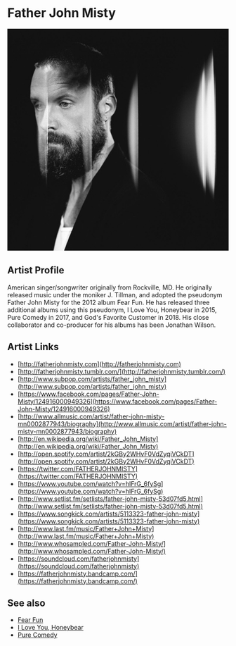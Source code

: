 # Father John Misty

![](../../assets/artists/Father_John_Misty.png)

## Artist Profile

American singer/songwriter originally from Rockville, MD. He originally released music under the moniker J. Tillman, and adopted the pseudonym Father John Misty for the 2012 album Fear Fun. He has released three additional albums using this pseudonym, I Love You, Honeybear in 2015, Pure Comedy in 2017, and God's Favorite Customer in 2018. His close collaborator and co-producer for his albums has been Jonathan Wilson.

## Artist Links

- [http://fatherjohnmisty.com](http://fatherjohnmisty.com)
- [http://fatherjohnmisty.tumblr.com/](http://fatherjohnmisty.tumblr.com/)
- [http://www.subpop.com/artists/father_john_misty](http://www.subpop.com/artists/father_john_misty)
- [https://www.facebook.com/pages/Father-John-Misty/124916000949326](https://www.facebook.com/pages/Father-John-Misty/124916000949326)
- [http://www.allmusic.com/artist/father-john-misty-mn0002877943/biography](http://www.allmusic.com/artist/father-john-misty-mn0002877943/biography)
- [http://en.wikipedia.org/wiki/Father_John_Misty](http://en.wikipedia.org/wiki/Father_John_Misty)
- [http://open.spotify.com/artist/2kGBy2WHvF0VdZyqiVCkDT](http://open.spotify.com/artist/2kGBy2WHvF0VdZyqiVCkDT)
- [https://twitter.com/FATHERJOHNMISTY](https://twitter.com/FATHERJOHNMISTY)
- [https://www.youtube.com/watch?v=hIFrG_6fySg](https://www.youtube.com/watch?v=hIFrG_6fySg)
- [http://www.setlist.fm/setlists/father-john-misty-53d07fd5.html](http://www.setlist.fm/setlists/father-john-misty-53d07fd5.html)
- [https://www.songkick.com/artists/5113323-father-john-misty](https://www.songkick.com/artists/5113323-father-john-misty)
- [http://www.last.fm/music/Father+John+Misty](http://www.last.fm/music/Father+John+Misty)
- [http://www.whosampled.com/Father-John-Misty/](http://www.whosampled.com/Father-John-Misty/)
- [https://soundcloud.com/fatherjohnmisty](https://soundcloud.com/fatherjohnmisty)
- [https://fatherjohnmisty.bandcamp.com/](https://fatherjohnmisty.bandcamp.com/)


## See also

- [Fear Fun](Fear_Fun.md)
- [I Love You, Honeybear](I_Love_You__Honeybear.md)
- [Pure Comedy](Pure_Comedy.md)
